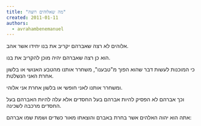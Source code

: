 ```yaml
---
title: "מה שאלוהים רוצה"
created: 2011-01-11
authors: 
  - avrahambenemanuel
---
```


אלוהים לא רצה שאברהם יקריב את בנו יחידו אשר אהב.

הוא כן רצה שאברהם יהיה מוכן להקריב את בנו.

כי המוכנות לעשות דבר שהוא הפוך מ"טבענו", משחרר אותנו מהטבע האנושי או בלשון אחרת האני הנשלטת.

ומשחרר אותנו לאני חופשי או בלשון אחרת אני אלוהי.

וכך אברהם לא הפסיק להיות אברהם בעל החסדים אלא עלה להיות האברהם בעל החסדים מרכבה לשכינה.

אתה הוא יהוה האלהים אשר בחרת באברם והוצאתו מאור כשדים ושמת שמו אברהם:
